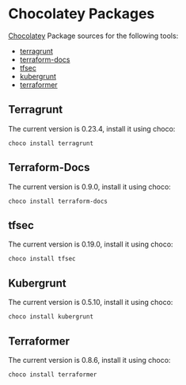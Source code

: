 # Chocolatey Packages

[Chocolatey](https://chocolatey.org/) Package sources for the following tools:

* [terragrunt](https://github.com/gruntwork-io/terragrunt)
* [terraform-docs](https://github.com/segmentio/terraform-docs)
* [tfsec](https://github.com/liamg/tfsec)
* [kubergrunt](https://github.com/gruntwork-io/kubergrunt)
* [terraformer](https://github.com/GoogleCloudPlatform/terraformer)


## Terragrunt
The current version is 0.23.4, install it using choco:
```
choco install terragrunt
```

## Terraform-Docs
The current version is 0.9.0, install it using choco:
```
choco install terraform-docs
```

## tfsec
The current version is 0.19.0, install it using choco:
```
choco install tfsec
```

## Kubergrunt
The current version is 0.5.10, install it using choco:
```
choco install kubergrunt
```
   
## Terraformer
The current version is 0.8.6, install it using choco:
```
choco install terraformer
```   
